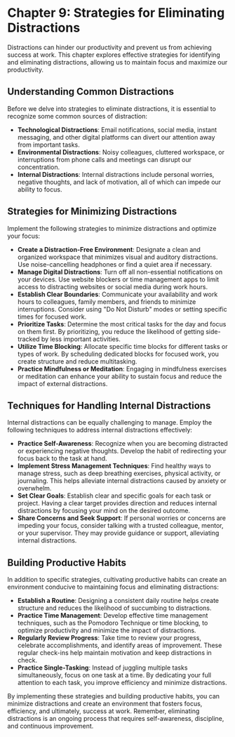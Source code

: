 Chapter 9: Strategies for Eliminating Distractions
==================================================

Distractions can hinder our productivity and prevent us from achieving success at work. This chapter explores effective strategies for identifying and eliminating distractions, allowing us to maintain focus and maximize our productivity.

Understanding Common Distractions
---------------------------------

Before we delve into strategies to eliminate distractions, it is essential to recognize some common sources of distraction:

* **Technological Distractions**: Email notifications, social media, instant messaging, and other digital platforms can divert our attention away from important tasks.
* **Environmental Distractions**: Noisy colleagues, cluttered workspace, or interruptions from phone calls and meetings can disrupt our concentration.
* **Internal Distractions**: Internal distractions include personal worries, negative thoughts, and lack of motivation, all of which can impede our ability to focus.

Strategies for Minimizing Distractions
--------------------------------------

Implement the following strategies to minimize distractions and optimize your focus:

* **Create a Distraction-Free Environment**: Designate a clean and organized workspace that minimizes visual and auditory distractions. Use noise-cancelling headphones or find a quiet area if necessary.
* **Manage Digital Distractions**: Turn off all non-essential notifications on your devices. Use website blockers or time management apps to limit access to distracting websites or social media during work hours.
* **Establish Clear Boundaries**: Communicate your availability and work hours to colleagues, family members, and friends to minimize interruptions. Consider using "Do Not Disturb" modes or setting specific times for focused work.
* **Prioritize Tasks**: Determine the most critical tasks for the day and focus on them first. By prioritizing, you reduce the likelihood of getting side-tracked by less important activities.
* **Utilize Time Blocking**: Allocate specific time blocks for different tasks or types of work. By scheduling dedicated blocks for focused work, you create structure and reduce multitasking.
* **Practice Mindfulness or Meditation**: Engaging in mindfulness exercises or meditation can enhance your ability to sustain focus and reduce the impact of external distractions.

Techniques for Handling Internal Distractions
---------------------------------------------

Internal distractions can be equally challenging to manage. Employ the following techniques to address internal distractions effectively:

* **Practice Self-Awareness**: Recognize when you are becoming distracted or experiencing negative thoughts. Develop the habit of redirecting your focus back to the task at hand.
* **Implement Stress Management Techniques**: Find healthy ways to manage stress, such as deep breathing exercises, physical activity, or journaling. This helps alleviate internal distractions caused by anxiety or overwhelm.
* **Set Clear Goals**: Establish clear and specific goals for each task or project. Having a clear target provides direction and reduces internal distractions by focusing your mind on the desired outcome.
* **Share Concerns and Seek Support**: If personal worries or concerns are impeding your focus, consider talking with a trusted colleague, mentor, or your supervisor. They may provide guidance or support, alleviating internal distractions.

Building Productive Habits
--------------------------

In addition to specific strategies, cultivating productive habits can create an environment conducive to maintaining focus and eliminating distractions:

* **Establish a Routine**: Designing a consistent daily routine helps create structure and reduces the likelihood of succumbing to distractions.
* **Practice Time Management**: Develop effective time management techniques, such as the Pomodoro Technique or time blocking, to optimize productivity and minimize the impact of distractions.
* **Regularly Review Progress**: Take time to review your progress, celebrate accomplishments, and identify areas of improvement. These regular check-ins help maintain motivation and keep distractions in check.
* **Practice Single-Tasking**: Instead of juggling multiple tasks simultaneously, focus on one task at a time. By dedicating your full attention to each task, you improve efficiency and minimize distractions.

By implementing these strategies and building productive habits, you can minimize distractions and create an environment that fosters focus, efficiency, and ultimately, success at work. Remember, eliminating distractions is an ongoing process that requires self-awareness, discipline, and continuous improvement.

